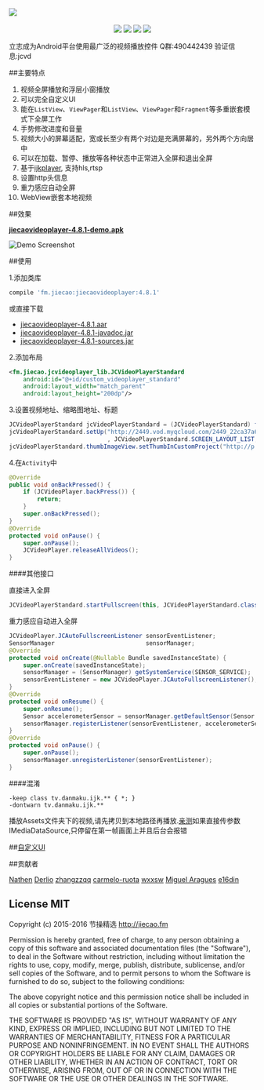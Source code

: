 <a href="https://github.com/lipangit/JieCaoVideoPlayer" target="_blank"><img src="https://github.com/lipangit/JieCaoVideoPlayer/releases/download/v4.8.0/logo2x.png" style="max-width:100%;"></a>
--
<p align="center">
<a href="http://developer.android.com/index.html"><img src="https://img.shields.io/badge/platform-android-green.svg"></a>
<a href="http://search.maven.org/#artifactdetails%7Cfm.jiecao%7Cjiecaovideoplayer%7C4.6.3%7Caar"><img src="https://img.shields.io/badge/Maven%20Central-4.8.1-green.svg"></a>
<a href="http://choosealicense.com/licenses/mit/"><img src="https://img.shields.io/badge/license-MIT-green.svg"></a>
<a href="https://android-arsenal.com/details/1/3269"><img src="https://img.shields.io/badge/Android%20Arsenal-jiecaovideoplayer-green.svg?style=true"></a>
</p>

立志成为Android平台使用最广泛的视频播放控件  Q群:490442439 验证信息:jcvd

##主要特点
1. 视频全屏播放和浮层小窗播放
2. 可以完全自定义UI
3. 能在`ListView`、`ViewPager`和`ListView`、`ViewPager`和`Fragment`等多重嵌套模式下全屏工作
4. 手势修改进度和音量
5. 视频大小的屏幕适配，宽或长至少有两个对边是充满屏幕的，另外两个方向居中
6. 可以在加载、暂停、播放等各种状态中正常进入全屏和退出全屏
7. 基于[ijkplayer](https://github.com/Bilibili/ijkplayer), 支持hls,rtsp
8. 设置http头信息
9. 重力感应自动全屏
10. WebView嵌套本地视频

##效果

**[jiecaovideoplayer-4.8.1-demo.apk](https://github.com/lipangit/JieCaoVideoPlayer/releases/download/v4.8.1/jiecaovideoplayer-4.8.1.apk)**

![Demo Screenshot][1]

##使用

1.添加类库
```gradle
compile 'fm.jiecao:jiecaovideoplayer:4.8.1'
```

或直接下载

* [jiecaovideoplayer-4.8.1.aar](https://github.com/lipangit/JieCaoVideoPlayer/releases/download/v4.8.1/jiecaovideoplayer-4.8.1.aar)
* [jiecaovideoplayer-4.8.1-javadoc.jar](https://github.com/lipangit/JieCaoVideoPlayer/releases/download/v4.8.1/jiecaovideoplayer-4.8.1-javadoc.jar)
* [jiecaovideoplayer-4.8.1-sources.jar](https://github.com/lipangit/JieCaoVideoPlayer/releases/download/v4.8.1/jiecaovideoplayer-4.8.1-sources.jar)

2.添加布局
```xml
<fm.jiecao.jcvideoplayer_lib.JCVideoPlayerStandard
    android:id="@+id/custom_videoplayer_standard"
    android:layout_width="match_parent"
    android:layout_height="200dp"/>
```

3.设置视频地址、缩略图地址、标题
```java
JCVideoPlayerStandard jcVideoPlayerStandard = (JCVideoPlayerStandard) findViewById(R.id.custom_videoplayer_standard);
jcVideoPlayerStandard.setUp("http://2449.vod.myqcloud.com/2449_22ca37a6ea9011e5acaaf51d105342e3.f20.mp4"
                            , JCVideoPlayerStandard.SCREEN_LAYOUT_LIST, "嫂子闭眼睛");
jcVideoPlayerStandard.thumbImageView.setThumbInCustomProject("http://p.qpic.cn/videoyun/0/2449_43b6f696980311e59ed467f22794e792_1/640");
```

4.在`Activity`中
```java
@Override
public void onBackPressed() {
    if (JCVideoPlayer.backPress()) {
        return;
    }
    super.onBackPressed();
}
@Override
protected void onPause() {
    super.onPause();
    JCVideoPlayer.releaseAllVideos();
}
```

####其他接口

直接进入全屏
```java
JCVideoPlayerStandard.startFullscreen(this, JCVideoPlayerStandard.class, "http://2449.vod.myqcloud.com/2449_22ca37a6ea9011e5acaaf51d105342e3.f20.mp4", "嫂子辛苦了");
```

重力感应自动进入全屏
```java
JCVideoPlayer.JCAutoFullscreenListener sensorEventListener;
SensorManager                          sensorManager;
@Override
protected void onCreate(@Nullable Bundle savedInstanceState) {
    super.onCreate(savedInstanceState);
    sensorManager = (SensorManager) getSystemService(SENSOR_SERVICE);
    sensorEventListener = new JCVideoPlayer.JCAutoFullscreenListener();
}
@Override
protected void onResume() {
    super.onResume();
    Sensor accelerometerSensor = sensorManager.getDefaultSensor(Sensor.TYPE_ACCELEROMETER);
    sensorManager.registerListener(sensorEventListener, accelerometerSensor, SensorManager.SENSOR_DELAY_NORMAL);
}
@Override
protected void onPause() {
    super.onPause();
    sensorManager.unregisterListener(sensorEventListener);
}
```

####混淆
```
-keep class tv.danmaku.ijk.** { *; }
-dontwarn tv.danmaku.ijk.**
```

播放Assets文件夹下的视频,请先拷贝到本地路径再播放.[亲测](https://github.com/Bilibili/ijkplayer/issues/1013)如果直接传参数IMediaDataSource,只停留在第一帧画面上并且后台会报错

##[自定义UI](./README_CUSTOM_UI-ZH.md)

##贡献者

[Nathen](https://github.com/lipangit) [Derlio](https://github.com/derlio) [zhangzzqq](https://github.com/zhangzzqq) [carmelo-ruota](https://github.com/carmelo-ruota) [wxxsw](https://github.com/wxxsw) [Miguel Aragues](https://github.com/Maragues) [e16din](https://github.com/e16din)

## License MIT

Copyright (c) 2015-2016 节操精选 http://jiecao.fm

Permission is hereby granted, free of charge, to any person obtaining a copy of this software and associated documentation files (the "Software"), to deal in the Software without restriction, including without limitation the rights to use, copy, modify, merge, publish, distribute, sublicense, and/or sell copies of the Software, and to permit persons to whom the Software is furnished to do so, subject to the following conditions:

The above copyright notice and this permission notice shall be included in all copies or substantial portions of the Software.

THE SOFTWARE IS PROVIDED "AS IS", WITHOUT WARRANTY OF ANY KIND, EXPRESS OR IMPLIED, INCLUDING BUT NOT LIMITED TO THE WARRANTIES OF MERCHANTABILITY, FITNESS FOR A PARTICULAR PURPOSE AND NONINFRINGEMENT. IN NO EVENT SHALL THE AUTHORS OR COPYRIGHT HOLDERS BE LIABLE FOR ANY CLAIM, DAMAGES OR OTHER LIABILITY, WHETHER IN AN ACTION OF CONTRACT, TORT OR OTHERWISE, ARISING FROM, OUT OF OR IN CONNECTION WITH THE SOFTWARE OR THE USE OR OTHER DEALINGS IN THE SOFTWARE.

[1]: https://github.com/lipangit/JieCaoVideoPlayer/releases/download/v4.8.0/j8.jpg
